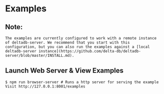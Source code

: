 Examples
====

Note:
---

    The examples are currently configured to work with a remote instance of deltadb-server. We recommend that you start with this configuration, but you can also run the examples against a [local deltadb-server instance](https://github.com/delta-db/deltadb-server/blob/master/INSTALL.md).


Launch Web Server & View Examples
---

    $ npm run browser-server # Runs a http server for serving the example
    Visit http://127.0.0.1:8001/examples
